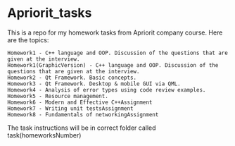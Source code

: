 # Apriorit_tasks
This is a repo for my homework tasks from Apriorit company course. Here are the topics:

    Homework1 - C++ language and OOP. Discussion of the questions that are given at the interview.
    Homework1(GraphicVersion) - C++ language and OOP. Discussion of the questions that are given at the interview.
    Homework2 - Qt Framework. Basic concepts.
    Homework3 - Qt Framework. Desktop & mobile GUI via QML.
    Homework4 - Analysis of error types using code review examples.
    Homework5 - Resource management.
    Homework6 - Modern and Effective C++Assignment
    Homework7 - Writing unit testsAssignment
    Homework8 - Fundamentals of networkingAssignment

The task instructions will be in correct folder called task(homeworksNumber)
